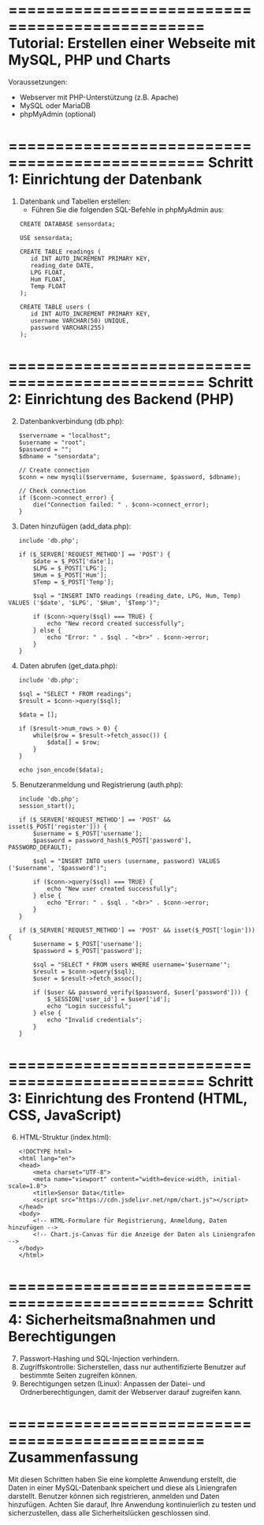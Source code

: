 ===============================================
Tutorial: Erstellen einer Webseite mit MySQL, PHP und Charts
===============================================

Voraussetzungen:
- Webserver mit PHP-Unterstützung (z.B. Apache)
- MySQL oder MariaDB
- phpMyAdmin (optional)

===============================================
Schritt 1: Einrichtung der Datenbank
===============================================

1. Datenbank und Tabellen erstellen:
   - Führen Sie die folgenden SQL-Befehle in phpMyAdmin aus:
    ```
   CREATE DATABASE sensordata;

   USE sensordata;

   CREATE TABLE readings (
       id INT AUTO_INCREMENT PRIMARY KEY,
       reading_date DATE,
       LPG FLOAT,
       Hum FLOAT,
       Temp FLOAT
   );

   CREATE TABLE users (
       id INT AUTO_INCREMENT PRIMARY KEY,
       username VARCHAR(50) UNIQUE,
       password VARCHAR(255)
   );
   ```

===============================================
Schritt 2: Einrichtung des Backend (PHP)
===============================================

2. Datenbankverbindung (db.php):
```
   $servername = "localhost";
   $username = "root";
   $password = "";
   $dbname = "sensordata";

   // Create connection
   $conn = new mysqli($servername, $username, $password, $dbname);

   // Check connection
   if ($conn->connect_error) {
       die("Connection failed: " . $conn->connect_error);
   }
   ```

3. Daten hinzufügen (add_data.php):
```
   include 'db.php';

   if ($_SERVER['REQUEST_METHOD'] == 'POST') {
       $date = $_POST['date'];
       $LPG = $_POST['LPG'];
       $Hum = $_POST['Hum'];
       $Temp = $_POST['Temp'];

       $sql = "INSERT INTO readings (reading_date, LPG, Hum, Temp) VALUES ('$date', '$LPG', '$Hum', '$Temp')";
       
       if ($conn->query($sql) === TRUE) {
           echo "New record created successfully";
       } else {
           echo "Error: " . $sql . "<br>" . $conn->error;
       }
   }
```

4. Daten abrufen (get_data.php):
```
   include 'db.php';

   $sql = "SELECT * FROM readings";
   $result = $conn->query($sql);

   $data = [];

   if ($result->num_rows > 0) {
       while($row = $result->fetch_assoc()) {
           $data[] = $row;
       }
   }

   echo json_encode($data);

```

5. Benutzeranmeldung und Registrierung (auth.php):
```
   include 'db.php';
   session_start();

   if ($_SERVER['REQUEST_METHOD'] == 'POST' && isset($_POST['register'])) {
       $username = $_POST['username'];
       $password = password_hash($_POST['password'], PASSWORD_DEFAULT);

       $sql = "INSERT INTO users (username, password) VALUES ('$username', '$password')";
       
       if ($conn->query($sql) === TRUE) {
           echo "New user created successfully";
       } else {
           echo "Error: " . $sql . "<br>" . $conn->error;
       }
   }

   if ($_SERVER['REQUEST_METHOD'] == 'POST' && isset($_POST['login'])) {
       $username = $_POST['username'];
       $password = $_POST['password'];

       $sql = "SELECT * FROM users WHERE username='$username'";
       $result = $conn->query($sql);
       $user = $result->fetch_assoc();

       if ($user && password_verify($password, $user['password'])) {
           $_SESSION['user_id'] = $user['id'];
           echo "Login successful";
       } else {
           echo "Invalid credentials";
       }
   }

````

===============================================
Schritt 3: Einrichtung des Frontend (HTML, CSS, JavaScript)
===============================================

6. HTML-Struktur (index.html):
```
   <!DOCTYPE html>
   <html lang="en">
   <head>
       <meta charset="UTF-8">
       <meta name="viewport" content="width=device-width, initial-scale=1.0">
       <title>Sensor Data</title>
       <script src="https://cdn.jsdelivr.net/npm/chart.js"></script>
   </head>
   <body>
       <!-- HTML-Formulare für Registrierung, Anmeldung, Daten hinzufügen -->
       <!-- Chart.js-Canvas für die Anzeige der Daten als Liniengrafen -->
   </body>
   </html>
```
===============================================
Schritt 4: Sicherheitsmaßnahmen und Berechtigungen
===============================================

7. Passwort-Hashing und SQL-Injection verhindern.
8. Zugriffskontrolle: Sicherstellen, dass nur authentifizierte Benutzer auf bestimmte Seiten zugreifen können.
9. Berechtigungen setzen (Linux): Anpassen der Datei- und Ordnerberechtigungen, damit der Webserver darauf zugreifen kann.

===============================================
Zusammenfassung
===============================================

Mit diesen Schritten haben Sie eine komplette Anwendung erstellt, die Daten in einer MySQL-Datenbank speichert und diese als Liniengrafen darstellt. Benutzer können sich registrieren, anmelden und Daten hinzufügen. Achten Sie darauf, Ihre Anwendung kontinuierlich zu testen und sicherzustellen, dass alle Sicherheitslücken geschlossen sind.
